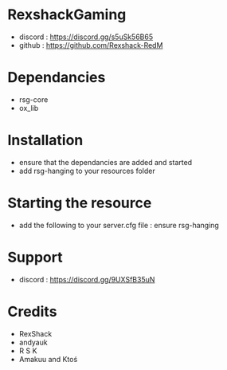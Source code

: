 # RexshackGaming

- discord : https://discord.gg/s5uSk56B65
- github : https://github.com/Rexshack-RedM

# Dependancies

- rsg-core
- ox_lib

# Installation

- ensure that the dependancies are added and started
- add rsg-hanging to your resources folder

# Starting the resource

- add the following to your server.cfg file : ensure rsg-hanging

# Support

- discord : https://discord.gg/9UXSfB35uN

# Credits

- RexShack
- andyauk
- R S K
- Amakuu and Ktoś
